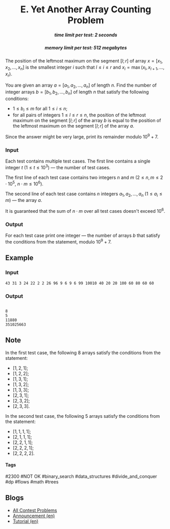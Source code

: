 <h1 style='text-align: center;'> E. Yet Another Array Counting Problem</h1>

<h5 style='text-align: center;'>time limit per test: 2 seconds</h5>
<h5 style='text-align: center;'>memory limit per test: 512 megabytes</h5>

The position of the leftmost maximum on the segment $[l; r]$ of array $x = [x_1, x_2, \ldots, x_n]$ is the smallest integer $i$ such that $l \le i \le r$ and $x_i = \max(x_l, x_{l+1}, \ldots, x_r)$.

You are given an array $a = [a_1, a_2, \ldots, a_n]$ of length $n$. Find the number of integer arrays $b = [b_1, b_2, \ldots, b_n]$ of length $n$ that satisfy the following conditions: 

* $1 \le b_i \le m$ for all $1 \le i \le n$;
* for all pairs of integers $1 \le l \le r \le n$, the position of the leftmost maximum on the segment $[l; r]$ of the array $b$ is equal to the position of the leftmost maximum on the segment $[l; r]$ of the array $a$.

Since the answer might be very large, print its remainder modulo $10^9+7$.

### Input

Each test contains multiple test cases. The first line contains a single integer $t$ ($1 \le t \le 10^3$) — the number of test cases.

The first line of each test case contains two integers $n$ and $m$ ($2 \le n,m \le 2 \cdot 10^5$, $n \cdot m \le 10^6$).

The second line of each test case contains $n$ integers $a_1,a_2,\ldots,a_n$ ($1 \le a_i \le m$) — the array $a$.

It is guaranteed that the sum of $n \cdot m$ over all test cases doesn't exceed $10^6$.

### Output

For each test case print one integer — the number of arrays $b$ that satisfy the conditions from the statement, modulo $10^9+7$.

## Example

### Input


```text
43 31 3 24 22 2 2 26 96 9 6 9 6 99 10010 40 20 20 100 60 80 60 60
```
### Output

```text

8
5
11880
351025663

```
## Note

In the first test case, the following $8$ arrays satisfy the conditions from the statement: 

* $[1,2,1]$;
* $[1,2,2]$;
* $[1,3,1]$;
* $[1,3,2]$;
* $[1,3,3]$;
* $[2,3,1]$;
* $[2,3,2]$;
* $[2,3,3]$.

In the second test case, the following $5$ arrays satisfy the conditions from the statement: 

* $[1,1,1,1]$;
* $[2,1,1,1]$;
* $[2,2,1,1]$;
* $[2,2,2,1]$;
* $[2,2,2,2]$.


#### Tags 

#2300 #NOT OK #binary_search #data_structures #divide_and_conquer #dp #flows #math #trees 

## Blogs
- [All Contest Problems](../Codeforces_Round_833_(Div._2).md)
- [Announcement (en)](../blogs/Announcement_(en).md)
- [Tutorial (en)](../blogs/Tutorial_(en).md)
